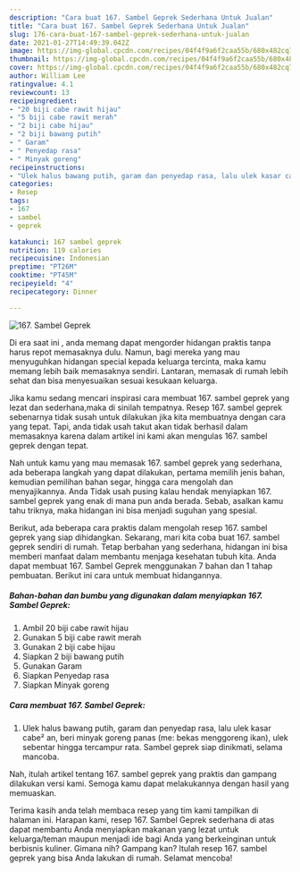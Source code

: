 ```yaml
---
description: "Cara buat 167. Sambel Geprek Sederhana Untuk Jualan"
title: "Cara buat 167. Sambel Geprek Sederhana Untuk Jualan"
slug: 176-cara-buat-167-sambel-geprek-sederhana-untuk-jualan
date: 2021-01-27T14:49:39.042Z
image: https://img-global.cpcdn.com/recipes/04f4f9a6f2caa55b/680x482cq70/167-sambel-geprek-foto-resep-utama.jpg
thumbnail: https://img-global.cpcdn.com/recipes/04f4f9a6f2caa55b/680x482cq70/167-sambel-geprek-foto-resep-utama.jpg
cover: https://img-global.cpcdn.com/recipes/04f4f9a6f2caa55b/680x482cq70/167-sambel-geprek-foto-resep-utama.jpg
author: William Lee
ratingvalue: 4.1
reviewcount: 13
recipeingredient:
- "20 biji cabe rawit hijau"
- "5 biji cabe rawit merah"
- "2 biji cabe hijau"
- "2 biji bawang putih"
- " Garam"
- " Penyedap rasa"
- " Minyak goreng"
recipeinstructions:
- "Ulek halus bawang putih, garam dan penyedap rasa, lalu ulek kasar cabe² an, beri minyak goreng panas (me: bekas menggoreng ikan), ulek sebentar hingga tercampur rata. Sambel geprek siap dinikmati, selama mancoba."
categories:
- Resep
tags:
- 167
- sambel
- geprek

katakunci: 167 sambel geprek 
nutrition: 119 calories
recipecuisine: Indonesian
preptime: "PT26M"
cooktime: "PT45M"
recipeyield: "4"
recipecategory: Dinner

---
```



![167. Sambel Geprek](https://img-global.cpcdn.com/recipes/04f4f9a6f2caa55b/680x482cq70/167-sambel-geprek-foto-resep-utama.jpg)

Di era  saat ini , anda memang dapat mengorder hidangan praktis tanpa harus repot memasaknya dulu. Namun, bagi mereka yang mau menyuguhkan hidangan special kepada keluarga tercinta, maka kamu memang lebih baik memasaknya sendiri. Lantaran, memasak di rumah lebih sehat dan bisa menyesuaikan sesuai kesukaan keluarga.

Jika kamu sedang mencari inspirasi cara membuat 167. sambel geprek yang lezat dan sederhana,maka di sinilah tempatnya. Resep 167. sambel geprek  sebenarnya tidak susah untuk dilakukan jika kita membuatnya dengan cara yang tepat. Tapi, anda tidak usah takut akan tidak berhasil dalam memasaknya 
karena dalam artikel ini kami akan mengulas 167. sambel geprek dengan tepat.  



Nah untuk kamu yang mau memasak 167. sambel geprek yang sederhana, ada beberapa langkah yang dapat dilakukan, pertama memilih jenis bahan, kemudian pemilihan bahan segar, hingga cara mengolah dan menyajikannya. Anda Tidak usah pusing kalau hendak menyiapkan 167. sambel geprek yang enak di mana pun anda berada. Sebab, asalkan kamu  tahu triknya, maka hidangan ini bisa menjadi suguhan yang spesial.

Berikut, ada beberapa cara praktis  dalam mengolah resep 167. sambel geprek yang siap dihidangkan. Sekarang, mari kita coba buat 167. sambel geprek sendiri di rumah. Tetap berbahan yang sederhana, hidangan ini bisa memberi manfaat dalam membantu menjaga kesehatan tubuh kita. Anda dapat membuat 167. Sambel Geprek menggunakan 7 bahan dan 1 tahap pembuatan. Berikut ini cara untuk membuat hidangannya.

<!--inarticleads1-->

##### Bahan-bahan dan bumbu yang digunakan dalam menyiapkan 167. Sambel Geprek:

1. Ambil 20 biji cabe rawit hijau
1. Gunakan 5 biji cabe rawit merah
1. Gunakan 2 biji cabe hijau
1. Siapkan 2 biji bawang putih
1. Gunakan  Garam
1. Siapkan  Penyedap rasa
1. Siapkan  Minyak goreng




<!--inarticleads2-->

##### Cara membuat 167. Sambel Geprek:

1. Ulek halus bawang putih, garam dan penyedap rasa, lalu ulek kasar cabe² an, beri minyak goreng panas (me: bekas menggoreng ikan), ulek sebentar hingga tercampur rata. Sambel geprek siap dinikmati, selama mancoba.




Nah, itulah artikel tentang  167. sambel geprek  yang praktis dan gampang dilakukan versi kami. Semoga kamu dapat melakukannya dengan hasil yang memuaskan. 

Terima kasih anda telah membaca resep yang tim kami tampilkan di halaman ini. Harapan kami, resep  167. Sambel Geprek sederhana di atas dapat membantu Anda menyiapkan makanan yang lezat untuk keluarga/teman maupun menjadi ide bagi Anda yang berkeinginan untuk berbisnis kuliner. Gimana nih? Gampang kan? Itulah resep 167. sambel geprek yang bisa Anda lakukan di rumah. Selamat mencoba!

